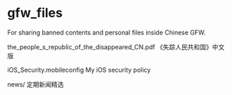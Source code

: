 # gfw_files
For sharing banned contents and personal files inside Chinese GFW.

the_people_s_republic_of_the_disappeared_CN.pdf 《失踪人民共和国》中文版

iOS_Security.mobileconfig My iOS security policy

news/ 定期新闻精选
